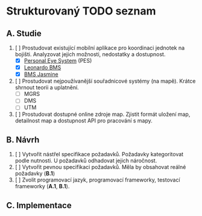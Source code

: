 # Strukturovaný TODO seznam
## A. Studie
1. [ ] Prostudovat existující mobilní aplikace pro koordinaci jednotek na bojišti. Analyzovat jejich možnosti, nedostatky a dostupnost.
    - [X] [Personal Eye System](https://milsistemika.com/products-services/command-control/pes-personal-eye-system/) (PES)
    - [X] [Leonardo BMS](https://www.leonardodrs.com/what-we-do/products-and-services/battle-management-systems/)
    - [X] [BMS Jasmine](https://www.teldat.com.pl/en/offer/products/systems/167-bms-jasmine.html)
2. [ ] Prostudovat nejpoužívanější souřadnicové systémy (na mapě). Krátce shrnout teorii a uplatnění.
    - [ ] MGRS
    - [ ] DMS
    - [ ] UTM
3. [ ] Prostudovat dostupné online zdroje map. Zjistit formát uložení map, detailnost map a dostupnost API pro pracování s mapy.

## B. Návrh
1. [ ] Vytvořit nástřel specifikace požadavků. Požadavky kategoritovat podle nutnosti. U požadavků odhadovat jejich náročnost.
2. [ ] Vytvořit pevnou specifikaci požadavků. Měla by obsahovat reálné požadavky (__B.1__)
3. [ ] Zvolit programovací jazyk, programovací frameworky, testovací frameworky (__A.1__, __B.1__).

## C. Implementace
